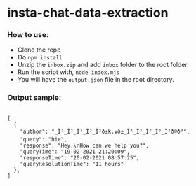 # insta-chat-data-extraction

### How to use:

- Clone the repo
- Do `npm install`
- Unzip the `inbox.zip` and add `inbox` folder to the root folder.
- Run the script with, `node index.mjs`
- You will have the `output.json` file in the root directory.

### Output sample:

```

[
  {
    "author": "_Ì²_Ì²_Ì²_Ì²_Ì²ð±k.vð±_Ì²_Ì²_Ì²_Ì²_Ì²ð®ð³",
    "query": "hie",
    "response": "Hey,\nHow can we help you?",
    "queryTime": "19-02-2021 21:20:09",
    "responseTime": "20-02-2021 08:57:25",
    "queryResolutionTime": "11 hours"
  },
]

```
